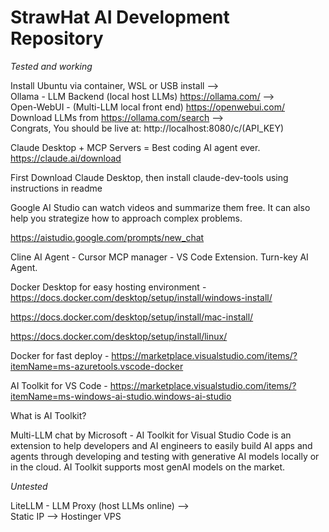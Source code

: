 ﻿# StrawHat AI Development Repository
*Tested and working*

Install Ubuntu via container, WSL or USB install --><br>
Ollama - LLM Backend (local host LLMs) https://ollama.com/ --> <br>
Open-WebUI - (Multi-LLM local front end) https://openwebui.com/ <br>
Download LLMs from https://ollama.com/search --> <br>
Congrats, You should be live at: http://localhost:8080/c/(API_KEY)<br>

Claude Desktop + MCP Servers = Best coding AI agent ever. https://claude.ai/download

First Download Claude Desktop, then install claude-dev-tools using instructions in readme

Google AI Studio can watch videos and summarize them free. It can also help you strategize how to approach complex problems.

https://aistudio.google.com/prompts/new_chat

Cline AI Agent - Cursor MCP manager - VS Code Extension. Turn-key AI Agent.

Docker Desktop for easy hosting environment - https://docs.docker.com/desktop/setup/install/windows-install/ 

https://docs.docker.com/desktop/setup/install/mac-install/

https://docs.docker.com/desktop/setup/install/linux/

Docker for fast deploy - https://marketplace.visualstudio.com/items/?itemName=ms-azuretools.vscode-docker

AI Toolkit for VS Code - https://marketplace.visualstudio.com/items/?itemName=ms-windows-ai-studio.windows-ai-studio

What is AI Toolkit?

Multi-LLM chat by Microsoft - AI Toolkit for Visual Studio Code is an extension to help developers and AI engineers to easily build AI apps and agents through developing and testing with generative AI models locally or in the cloud. AI Toolkit supports most genAI models on the market.

*Untested*

LiteLLM - LLM Proxy (host LLMs online) --><br>
Static IP --> Hostinger VPS <br>
